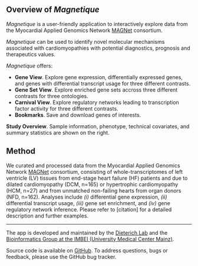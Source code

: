 ## Overview of *Magnetique* 

*Magnetique* is a user-friendly application to interactively explore data from the Myocardial Applied Genomics Network [MAGNet](https://www.med.upenn.edu/magnet/index.shtml) consortium.

*Magnetique* can be used to identify novel molecular mechanisms associated with cardiomyopathies with potential diagnostics, prognosis and therapeutics values.

*Magnetique* offers:

 - **Gene View**. Explore gene expression, differentially expressed genes, and genes with differential transcript usage for three different contrasts.
 - **Gene Set View**. Explore enriched gene sets accross three different contrasts for three ontologies.
 - **Carnival View**. Explore regulatory networks leading to transcription factor activity for three different contrasts.
 - **Bookmarks**. Save and download genes of interests.

**Study Overview**. Sample information, phenotype, technical covariates, and summary statistics are shown on the right.

## Method

We curated and processed data from the Myocardial Applied Genomics Network [MAGNet](https://www.med.upenn.edu/magnet/index.shtml) consortium, consisting of 
whole-transcriptomes of left ventricle (LV) tissues from end-stage heart failure (HF) patients and due to dilated cardiomyopathy (DCM, n=165) or hypertrophic cardiomyopathy (HCM, n=27) and from unmatched non-failing hearts from organ donors (NFD, n=162). Analyses include *(i)* differential gene expression, *(ii)* differential transcript usage, *(iii)* gene set enrichment, and *(iv)* gene regulatory network inference. Please refer to [citation] for a detailed description and further examples.

---

The app is developed and maintained by the [Dieterich Lab](https://www.klinikum.uni-heidelberg.de/zentrum-fuer-innere-medizin-medizin-klinik/innere-medizin-iii-kardiologie-angiologie-und-pneumologie/forschung/forschung/klaus-tschira-institut-for-computational-cardiology) and the [ Bioinformatics Group at the IMBEI (University Medical Center Mainz)](https://www.unimedizin-mainz.de/imbei).

Source code is available on [GitHub](https://github.com/AnnekathrinSilvia/magnetique). To address questions, bugs or feedback, please use the GitHub bug tracker.
